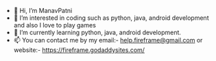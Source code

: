- 👋 Hi, I’m ManavPatni
- 👀 I’m interested in coding such as python, java, android development and also I love to play games
- 🌱 I’m currently learning python, java, android development.
- 📫 You can contact me by my email:- help.fireframe@gmail.com or website:- https://fireframe.godaddysites.com/

<!--- 💞️ I’m looking to collaborate on ... --->

<!---
ManavPatni/ManavPatni is a ✨ special ✨ repository because its `README.md` (this file) appears on your GitHub profile.
You can click the Preview link to take a look at your changes.
--->
